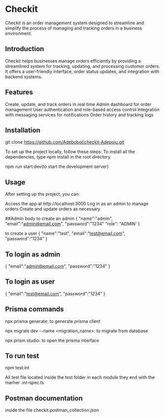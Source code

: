 # Checkit

Checkit is an order management system designed to streamline and simplify the process of managing and tracking orders in a business environment.

## Introduction

Checkit helps businesses manage orders efficiently by providing a streamlined system for tracking, updating, and processing customer orders. It offers a user-friendly interface, order status updates, and integration with backend systems.

## Features

Create, update, and track orders in real time
Admin dashboard for order management
User authentication and role-based access control
Integration with messaging services for notifications
Order history and tracking logs

## Installation

git clone https://github.com/Adebobol/checkit-Adepoju.git

To set up the project locally, follow these steps:
To install all the dependencies, type npm install in the root directory

npm run start:dev(to start the development server)

## Usage

After setting up the project, you can:

Access the app at http://localhost:3000
Log in as an admin to manage orders
Create and update orders as necessary

##Admin body
to create an admin
{
"name":"admin",
"email":"admin@email.com",
"password":"1234"
"role": "ADMIN'
}

to create a user
{
"name":"test",
"email":"test@email.com",
"password":"1234"
}

## To login as admin

{
"email":"admin@email.com",
"password":"1234"
}

## To login as user

{
"email":"test@email.com",
"password":"1234"
}

## Prisma commands

npx prisma generate: to generate prisma client

npx migrate dev --name <migration_name>: to migrate from database

npx prism studio: to open the prisma interface

## To run test

npm test:int

All test file located inside the test folder in each module they end with the marher .int-spec.ts

## Postman documentation

inside the file checkit.postman_collection.json
